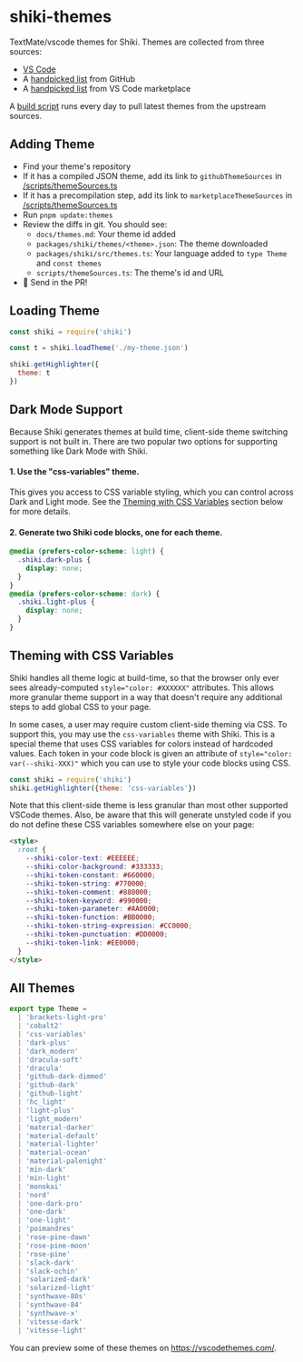 # shiki-themes

TextMate/vscode themes for Shiki. Themes are collected from three sources:

- [VS Code](https://github.com/microsoft/vscode)
- A [handpicked list](/scripts/themeSources.ts) from GitHub
- A [handpicked list](/scripts/themeSources.ts) from VS Code marketplace

A [build script](/scripts/pullThemes.sh) runs every day to pull latest themes from the upstream sources.

## Adding Theme

- Find your theme's repository
- If it has a compiled JSON theme, add its link to `githubThemeSources` in [/scripts/themeSources.ts](/scripts/themeSources.ts)
- If it has a precompilation step, add its link to `marketplaceThemeSources` in [/scripts/themeSources.ts](/scripts/themeSources.ts)
- Run `pnpm update:themes`
- Review the diffs in git. You should see:
  - `docs/themes.md`: Your theme id added
  - `packages/shiki/themes/<theme>.json`: The theme downloaded
  - `packages/shiki/src/themes.ts`: Your language added to `type Theme` and `const themes`
  - `scripts/themeSources.ts`: The theme's id and URL
- 🚀 Send in the PR!

## Loading Theme

```js
const shiki = require('shiki')

const t = shiki.loadTheme('./my-theme.json')

shiki.getHighlighter({
  theme: t
})
```
## Dark Mode Support

Because Shiki generates themes at build time, client-side theme switching support is not built in. There are two popular two options for supporting something like Dark Mode with Shiki.

#### 1. Use the "css-variables" theme.

This gives you access to CSS variable styling, which you can control across Dark and Light mode. See the [Theming with CSS Variables](#theming-with-css-variables) section below for more details.
#### 2. Generate two Shiki code blocks, one for each theme.

```css
@media (prefers-color-scheme: light) {
  .shiki.dark-plus {
    display: none;
  }
}
@media (prefers-color-scheme: dark) {
  .shiki.light-plus {
    display: none;
  }
}
```

## Theming with CSS Variables

Shiki handles all theme logic at build-time, so that the browser only ever sees already-computed `style="color: #XXXXXX"` attributes. This allows more granular theme support in a way that doesn't require any additional steps to add global CSS to your page.

In some cases, a user may require custom client-side theming via CSS. To support this, you may use the `css-variables` theme with Shiki. This is a special theme that uses CSS variables for colors instead of hardcoded values. Each token in your code block is given an attribute of `style="color: var(--shiki-XXX)"` which you can use to style your code blocks using CSS.


```js
const shiki = require('shiki')
shiki.getHighlighter({theme: 'css-variables'})
```

Note that this client-side theme is less granular than most other supported VSCode themes. Also, be aware that this will generate unstyled code if you do not define these CSS variables somewhere else on your page:

```html
<style>
  :root {
    --shiki-color-text: #EEEEEE;
    --shiki-color-background: #333333;
    --shiki-token-constant: #660000;
    --shiki-token-string: #770000;
    --shiki-token-comment: #880000;
    --shiki-token-keyword: #990000;
    --shiki-token-parameter: #AA0000;
    --shiki-token-function: #BB0000;
    --shiki-token-string-expression: #CC0000;
    --shiki-token-punctuation: #DD0000;
    --shiki-token-link: #EE0000;
  }
</style>
```
## All Themes

```ts
export type Theme =
  | 'brackets-light-pro'
  | 'cobalt2'
  | 'css-variables'
  | 'dark-plus'
  | 'dark_modern'
  | 'dracula-soft'
  | 'dracula'
  | 'github-dark-dimmed'
  | 'github-dark'
  | 'github-light'
  | 'hc_light'
  | 'light-plus'
  | 'light_modern'
  | 'material-darker'
  | 'material-default'
  | 'material-lighter'
  | 'material-ocean'
  | 'material-palenight'
  | 'min-dark'
  | 'min-light'
  | 'monokai'
  | 'nord'
  | 'one-dark-pro'
  | 'one-dark'
  | 'one-light'
  | 'poimandres'
  | 'rose-pine-dawn'
  | 'rose-pine-moon'
  | 'rose-pine'
  | 'slack-dark'
  | 'slack-ochin'
  | 'solarized-dark'
  | 'solarized-light'
  | 'synthwave-80s'
  | 'synthwave-84'
  | 'synthwave-x'
  | 'vitesse-dark'
  | 'vitesse-light'
```

You can preview some of these themes on https://vscodethemes.com/.
